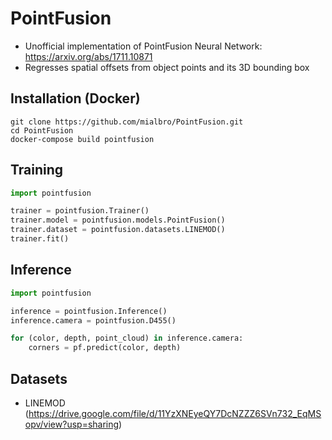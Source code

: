 # PointFusion
 - Unofficial implementation of PointFusion Neural Network: https://arxiv.org/abs/1711.10871
 - Regresses spatial offsets from object points and its 3D bounding box

## Installation (Docker)
```
git clone https://github.com/mialbro/PointFusion.git
cd PointFusion
docker-compose build pointfusion
```


## Training
```python
import pointfusion

trainer = pointfusion.Trainer()
trainer.model = pointfusion.models.PointFusion()
trainer.dataset = pointfusion.datasets.LINEMOD()
trainer.fit()
```

## Inference
```python
import pointfusion

inference = pointfusion.Inference()
inference.camera = pointfusion.D455()

for (color, depth, point_cloud) in inference.camera:
    corners = pf.predict(color, depth)

```

## Datasets
* LINEMOD (https://drive.google.com/file/d/11YzXNEyeQY7DcNZZZ6SVn732_EqMSopv/view?usp=sharing)
